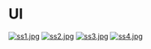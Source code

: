 


# UI 
[![ss1.jpg](https://i.postimg.cc/Dw7MC6J3/ss1.jpg)](https://postimg.cc/gnBsjvHg) [![ss2.jpg](https://i.postimg.cc/Z59dhty8/ss2.jpg)](https://postimg.cc/FY4Rj6pz)
[![ss3.jpg](https://i.postimg.cc/Dz6FjmyB/ss3.jpg)](https://postimg.cc/McnhX6BQ) [![ss4.jpg](https://i.postimg.cc/JntwpqFz/ss4.jpg)](https://postimg.cc/ZBkDRrZG)